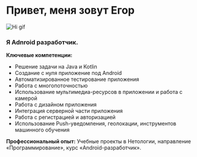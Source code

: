 # Привет, меня зовут Егор
![Hi gif](https://github.com/blackcater/blackcater/raw/main/images/Hi.gif)

### Я Adnroid разработчик.

**Ключевые компетенции:**
- Решение задачи на Java и Kotlin
- Создание с нуля приложение под Android
- Автоматизированное тестирование приложения
- Работа с многопоточностью
- Использование мультимедиа-ресурсов в приложении и работа с камерой
- Работа с дизайном приложения
- Интеграция серверной части приложения
- Работа с регистрацией и авторизацией
- Использование Push-уведомления, геолокации, инструментов машинного обучения

**Профессиональный опыт:**
Учебные проекты в Нетологии, направление «Программирование», курс «Android-разработчик».
